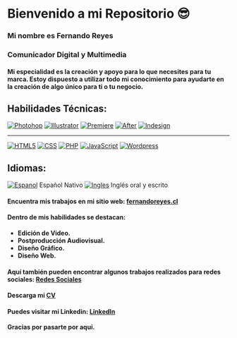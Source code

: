 # Bienvenido a mi Repositorio 😎
### **Mi nombre es Fernando Reyes**
### **Comunicador Digital y Multimedia**

#### Mi especialidad es la creación y apoyo para lo que necesites para tu marca. Estoy dispuesto a utilizar todo mi conocimiento para ayudarte en la creación de algo único para ti o tu negocio.

## Habilidades Técnicas:
[![Photohop](https://cdn-icons-png.flaticon.com/128/5968/5968520.png)]()
[![Illustrator](https://cdn-icons-png.flaticon.com/128/5611/5611037.png)]()
[![Premiere](https://cdn-icons-png.flaticon.com/128/5968/5968525.png)]()
[![After](https://cdn-icons-png.flaticon.com/128/5968/5968428.png)]()
[![Indesign](https://cdn-icons-png.flaticon.com/128/5968/5968482.png)]()
___
[![HTML5](https://cdn-icons-png.flaticon.com/128/226/226269.png)]()
[![CSS](https://cdn-icons-png.flaticon.com/128/732/732190.png)]()
[![PHP](https://cdn-icons-png.flaticon.com/128/919/919830.png)]()
[![JavaScript](https://cdn-icons-png.flaticon.com/128/5968/5968292.png)]()
[![Wordpress](https://cdn-icons-png.flaticon.com/128/174/174881.png)]()

## Idiomas:
[![Espanol](https://cdn-icons-png.flaticon.com/64/330/330554.png)]() Español Nativo
[![Ingles](https://cdn-icons-png.flaticon.com/64/3013/3013911.png)]()  Inglés oral y escrito

#### Encuentra mis trabajos en mi sitio web: [fernandoreyes.cl](https://fernandoreyes.cl)

#### Dentro de mis habilidades se destacan:
* **Edición de Video.**
* **Postproducción Audiovisual.**
* **Diseño Gráfico.**
* **Diseño Web.**

#### Aquí también pueden encontrar algunos trabajos realizados para redes sociales: [Redes Sociales](http://www.fernandoreyes.cl/rrss)

#### Descarga mi [CV](https://fernandoreyes.cl/wp-content/uploads/2023/02/CV-Fernando-Reyes-2023-ES.pdf)

#### Puedes visitar mi Linkedin: [LinkedIn](https://www.linkedin.com/in/fedoreyes/)
 

**Gracias por pasarte por aqui.**


